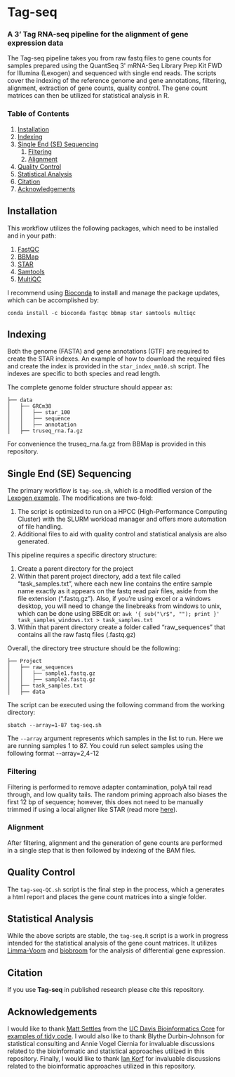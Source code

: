 # Tag-seq
### A 3’ Tag RNA-seq pipeline for the alignment of gene expression data

The Tag-seq pipeline takes you from raw fastq files to gene counts for samples prepared using the QuantSeq 3' mRNA-Seq Library Prep Kit FWD for Illumina (Lexogen) and sequenced with single end reads. The scripts cover the indexing of the reference genome and gene annotations, filtering, alignment, extraction of gene counts, quality control. The gene count matrices can then be utilized for statistical analysis in R. 

### Table of Contents

1. [Installation](https://github.com/ben-laufer/Tag-seq#installation)
2. [Indexing](https://github.com/ben-laufer/Tag-seq#indexing)
3. [Single End (SE) Sequencing](https://github.com/ben-laufer/Tag-seq#single-end-se-sequencing)
   1. [Filtering](https://github.com/ben-laufer/CpG_Me#filtering)
   2. [Alignment](https://github.com/ben-laufer/CpG_Me#alignment)
4. [Quality Control](https://github.com/ben-laufer/Tag-seq#qaulity-control)
4. [Statistical Analysis](https://github.com/ben-laufer/Tag-seq#statistical-analysis)
6. [Citation](https://github.com/ben-laufer/Tag-seq#citation)
7. [Acknowledgements](https://github.com/ben-laufer/Tag-seq#acknowledgements)

## Installation

This workflow utilizes the following packages, which need to be installed and in your path:
1. [FastQC](https://github.com/s-andrews/FastQC)
2. [BBMap](sourceforge.net/projects/bbmap/)
3. [STAR](https://github.com/alexdobin/STAR)
4. [Samtools](http://www.htslib.org)
5. [MultiQC](http://multiqc.info)

I recommend using [Bioconda](https://bioconda.github.io) to install and manage the package updates, which can be accomplished by:

`conda install -c bioconda fastqc bbmap star samtools multiqc`

## Indexing

Both the genome (FASTA) and gene annotations (GTF) are required to create the STAR indexes. An example of how to download the required files and create the index is provided in the `star_index_mm10.sh` script. The indexes are specific to both species and read length.

The complete genome folder structure should appear as:

```
├── data
│   ├── GRCm38
│   │   ├── star_100
│   │   ├── sequence
│   │   ├── annotation
│   ├── truseq_rna.fa.gz
```
For convenience the truseq_rna.fa.gz from BBMap is provided in this repository. 

## Single End (SE) Sequencing

The primary workflow is `tag-seq.sh`, which is a modified version of the [Lexogen example](https://www.lexogen.com/quantseq-data-analysis/). The modifications are two-fold:
1.  The script is optimized to run on a HPCC (High-Performance Computing Cluster) with the SLURM workload manager and offers more automation of file handling.
2. Additional files to aid with quality control and statistical analysis are also generated.

This pipeline requires a specific directory structure:

1.	Create a parent directory for the project
2.	Within that parent project directory, add a text file called “task_samples.txt”, where each new line contains the entire sample name exactly as it appears on the fastq read pair files, aside from the file extension (“.fastq.gz”). Also, if you’re using excel or a windows desktop, you will need to change the linebreaks from windows to unix, which can be done using BBEdit or:
`awk '{ sub("\r$", ""); print }' task_samples_windows.txt > task_samples.txt`
3.	Within that parent directory create a folder called “raw_sequences” that contains all the raw fastq files (.fastq.gz)

Overall, the directory tree structure should be the following:

```
├── Project
│   ├── raw_sequences
│   │   ├── sample1.fastq.gz
│   │   ├── sample2.fastq.gz
│   ├── task_samples.txt
│   ├── data
```

The script can be executed using the following command from the working directory:

`sbatch --array=1-87 tag-seq.sh`

The `--array` argument represents which samples in the list to run. Here we are running samples 1 to 87. You could run select samples using the following format --array=2,4-12

### Filtering

Filtering is performed to remove adapter contamination, polyA tail read through, and low quality tails. The random priming approach also biases the first 12 bp of sequence; however, this does not need to be manually trimmed if using a local aligner like STAR (read more [here](https://dnatech.genomecenter.ucdavis.edu/tag-seq-gene-expression-profiling/)).

### Alignment

After filtering, alignment and the generation of gene counts are performed in a single step that is then followed by indexing of the BAM files.

## Quality Control

The `tag-seq-QC.sh` script is the final step in the process, which a generates a html report and places the gene count matrices into a single folder.

## Statistical Analysis

While the above scripts are stable, the `tag-seq.R` script is a work in progress intended for the statistical analysis of the gene count matrices. It utilizes [Limma-Voom](https://ucdavis-bioinformatics-training.github.io/2018-June-RNA-Seq-Workshop/thursday/DE.html) and [biobroom](https://www.bioconductor.org/packages/release/bioc/vignettes/biobroom/inst/doc/biobroom_vignette.html) for the analysis of differential gene expression.

## Citation

If you use **Tag-seq** in published research please cite this repository.

## Acknowledgements
I would like to thank [Matt Settles](https://github.com/msettles) from the [UC Davis Bioinformatics Core](https://github.com/ucdavis-bioinformatics) for [examples of tidy code](https://github.com/ucdavis-bioinformatics-training/A-Primer-on-Using-the-Bioinformatics-Core-Administrated-Servers-and-Cluster-s-/tree/master/examples). I would also like to thank Blythe Durbin-Johnson for statistical consulting and Annie Vogel Ciernia for invaluable discussions related to the bioinformatic and statistical approaches utilized in this repository. Finally, I would like to thank [Ian Korf](https://github.com/KorfLab) for invaluable discussions related to the bioinformatic approaches utilized in this repository. 

